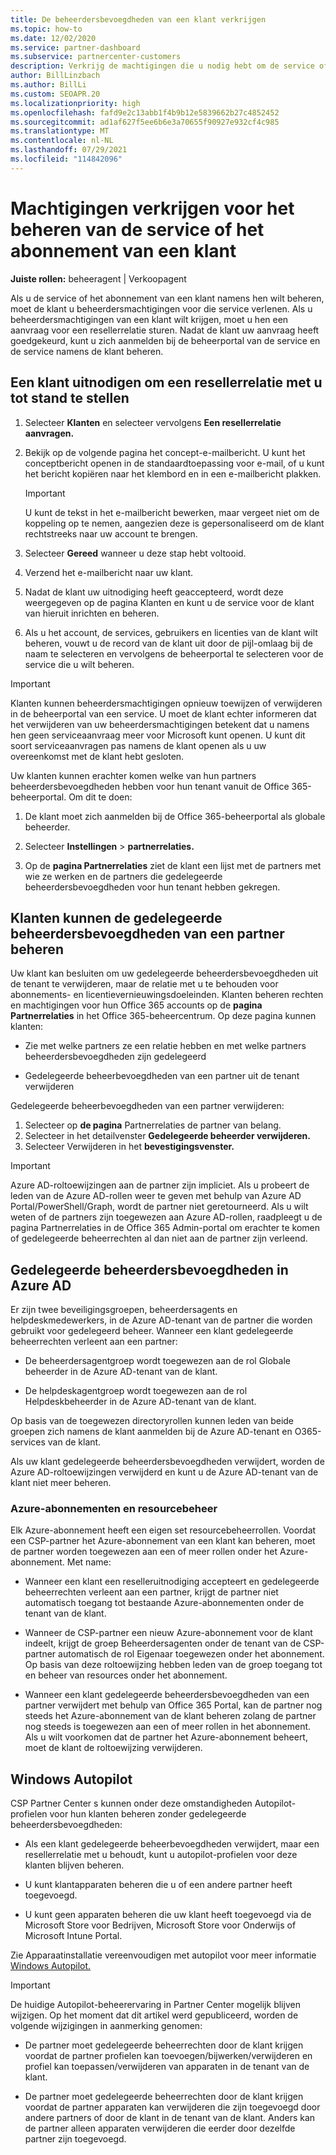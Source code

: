 ```yaml
---
title: De beheerdersbevoegdheden van een klant verkrijgen
ms.topic: how-to
ms.date: 12/02/2020
ms.service: partner-dashboard
ms.subservice: partnercenter-customers
description: Verkrijg de machtigingen die u nodig hebt om de service of het abonnement van een klant namens hen te beheren. Meer informatie over hoe machtigingen worden verleend, ingetrokken en beheerd.
author: BillLinzbach
ms.author: BillLi
ms.custom: SEOAPR.20
ms.localizationpriority: high
ms.openlocfilehash: fafd9e2c13abb1f4b9b12e5839662b27c4852452
ms.sourcegitcommit: ad1af627f5ee6b6e3a70655f90927e932cf4c985
ms.translationtype: MT
ms.contentlocale: nl-NL
ms.lasthandoff: 07/29/2021
ms.locfileid: "114842096"
---
```

# <a name="obtain-permissions-to-manage-a-customers-service-or-subscription"></a>Machtigingen verkrijgen voor het beheren van de service of het abonnement van een klant

**Juiste rollen:** beheeragent | Verkoopagent

Als u de service of het abonnement van een klant namens hen wilt beheren, moet de klant u beheerdersmachtigingen voor die service verlenen. Als u beheerdersmachtigingen van een klant wilt krijgen, moet u hen een aanvraag voor een resellerrelatie sturen. Nadat de klant uw aanvraag heeft goedgekeurd, kunt u zich aanmelden bij de beheerportal van de service en de service namens de klant beheren. 

## <a name="invite-a-customer-to-establish-a-reseller-relationship-with-you"></a>Een klant uitnodigen om een resellerrelatie met u tot stand te stellen

1.  Selecteer **Klanten** en selecteer vervolgens **Een resellerrelatie aanvragen.**

2.  Bekijk op de volgende pagina het concept-e-mailbericht. U kunt het conceptbericht openen in de standaardtoepassing voor e-mail, of u kunt het bericht kopiëren naar het klembord en in een e-mailbericht plakken. 

    >[!IMPORTANT]
    >U kunt de tekst in het e-mailbericht bewerken, maar vergeet niet om de koppeling op te nemen, aangezien deze is gepersonaliseerd om de klant rechtstreeks naar uw account te brengen. 
    
3.  Selecteer **Gereed** wanneer u deze stap hebt voltooid.

4.  Verzend het e-mailbericht naar uw klant.

5.  Nadat de klant uw uitnodiging heeft geaccepteerd,  wordt deze weergegeven op de pagina Klanten en kunt u de service voor de klant van hieruit inrichten en beheren.

6.  Als u het account, de services, gebruikers en licenties van de klant wilt beheren, vouwt u de record van de klant uit door de pijl-omlaag bij de naam te selecteren en vervolgens de beheerportal te selecteren voor de service die u wilt beheren.

>[!IMPORTANT]  
>Klanten kunnen beheerdersmachtigingen opnieuw toewijzen of verwijderen in de beheerportal van een service. U moet de klant echter informeren dat het verwijderen van uw beheerdersmachtigingen betekent dat u namens hen geen serviceaanvraag meer voor Microsoft kunt openen. U kunt dit soort serviceaanvragen pas namens de klant openen als u uw overeenkomst met de klant hebt gesloten.

Uw klanten kunnen erachter komen welke van hun partners beheerdersbevoegdheden hebben voor hun tenant vanuit de Office 365-beheerportal. Om dit te doen:

1. De klant moet zich aanmelden bij de Office 365-beheerportal als globale beheerder.

2. Selecteer **Instellingen**  >  **partnerrelaties.**

3. Op de **pagina Partnerrelaties** ziet de klant een lijst met de partners met wie ze werken en de partners die gedelegeerde beheerdersbevoegdheden voor hun tenant hebben gekregen.

## <a name="customers-can-manage-a-partners-delegated-admin-privileges"></a>Klanten kunnen de gedelegeerde beheerdersbevoegdheden van een partner beheren 

Uw klant kan besluiten om uw gedelegeerde beheerdersbevoegdheden uit de tenant te verwijderen, maar de relatie met u te behouden voor abonnements- en licentievernieuwingsdoeleinden. Klanten beheren rechten en machtigingen voor hun Office 365 accounts op de **pagina Partnerrelaties** in het Office 365-beheercentrum. Op deze pagina kunnen klanten:

- Zie met welke partners ze een relatie hebben en met welke partners beheerdersbevoegdheden zijn gedelegeerd

- Gedelegeerde beheerbevoegdheden van een partner uit de tenant verwijderen

Gedelegeerde beheerbevoegdheden van een partner verwijderen:

1. Selecteer op **de pagina** Partnerrelaties de partner van belang.
2. Selecteer in het detailvenster **Gedelegeerde beheerder verwijderen.**
3. Selecteer Verwijderen in het **bevestigingsvenster.**

>[!IMPORTANT]  
>Azure AD-roltoewijzingen aan de partner zijn impliciet. Als u probeert de leden van de Azure AD-rollen weer te geven met behulp van Azure AD Portal/PowerShell/Graph, wordt de partner niet geretourneerd. Als u wilt weten of de partners zijn toegewezen aan Azure AD-rollen, raadpleegt u de pagina Partnerrelaties in de Office 365 Admin-portal om erachter te komen of gedelegeerde beheerrechten al dan niet aan de partner zijn verleend.

## <a name="delegated-admin-privileges-in-azure-ad"></a>Gedelegeerde beheerdersbevoegdheden in Azure AD 

Er zijn twee beveiligingsgroepen, beheerdersagents en helpdeskmedewerkers, in de Azure AD-tenant van de partner die worden gebruikt voor gedelegeerd beheer. Wanneer een klant gedelegeerde beheerrechten verleent aan een partner:

- De beheerdersagentgroep wordt toegewezen aan de rol Globale beheerder in de Azure AD-tenant van de klant.

- De helpdeskagentgroep wordt toegewezen aan de rol Helpdeskbeheerder in de Azure AD-tenant van de klant.

Op basis van de toegewezen directoryrollen kunnen leden van beide groepen zich namens de klant aanmelden bij de Azure AD-tenant en O365-services van de klant.

Als uw klant gedelegeerde beheerdersbevoegdheden verwijdert, worden de Azure AD-roltoewijzingen verwijderd en kunt u de Azure AD-tenant van de klant niet meer beheren.

### <a name="azure-subscriptions-and-resource-management"></a>Azure-abonnementen en resourcebeheer

Elk Azure-abonnement heeft een eigen set resourcebeheerrollen. Voordat een CSP-partner het Azure-abonnement van een klant kan beheren, moet de partner worden toegewezen aan een of meer rollen onder het Azure-abonnement. Met name:

- Wanneer een klant een reselleruitnodiging accepteert en gedelegeerde beheerrechten verleent aan een partner, krijgt de partner niet automatisch toegang tot bestaande Azure-abonnementen onder de tenant van de klant.

- Wanneer de CSP-partner een nieuw Azure-abonnement voor de klant indeelt, krijgt de groep Beheerdersagenten onder de tenant van de CSP-partner automatisch de rol Eigenaar toegewezen onder het abonnement. Op basis van deze roltoewijzing hebben leden van de groep toegang tot en beheer van resources onder het abonnement.

- Wanneer een klant gedelegeerde beheerdersbevoegdheden van een partner verwijdert met behulp van Office 365 Portal, kan de partner nog steeds het Azure-abonnement van de klant beheren zolang de partner nog steeds is toegewezen aan een of meer rollen in het abonnement. Als u wilt voorkomen dat de partner het Azure-abonnement beheert, moet de klant de roltoewijzing verwijderen.

## <a name="windows-autopilot"></a>Windows Autopilot

CSP Partner Center s kunnen onder deze omstandigheden Autopilot-profielen voor hun klanten beheren zonder gedelegeerde beheerdersbevoegdheden: 

- Als een klant gedelegeerde beheerbevoegdheden verwijdert, maar een resellerrelatie met u behoudt, kunt u autopilot-profielen voor deze klanten blijven beheren.

- U kunt klantapparaten beheren die u of een andere partner heeft toegevoegd. 

- U kunt geen apparaten beheren die uw klant heeft toegevoegd via de Microsoft Store voor Bedrijven, Microsoft Store voor Onderwijs of Microsoft Intune Portal.

Zie Apparaatinstallatie vereenvoudigen met autopilot voor meer informatie [Windows Autopilot.](autopilot.md)

>[!IMPORTANT]  
>De huidige Autopilot-beheerervaring in Partner Center mogelijk blijven wijzigen. Op het moment dat dit artikel werd gepubliceerd, worden de volgende wijzigingen in aanmerking genomen:

- De partner moet gedelegeerde beheerrechten door de klant krijgen voordat de partner profielen kan toevoegen/bijwerken/verwijderen en profiel kan toepassen/verwijderen van apparaten in de tenant van de klant.

- De partner moet gedelegeerde beheerrechten door de klant krijgen voordat de partner apparaten kan verwijderen die zijn toegevoegd door andere partners of door de klant in de tenant van de klant. Anders kan de partner alleen apparaten verwijderen die eerder door dezelfde partner zijn toegevoegd.
